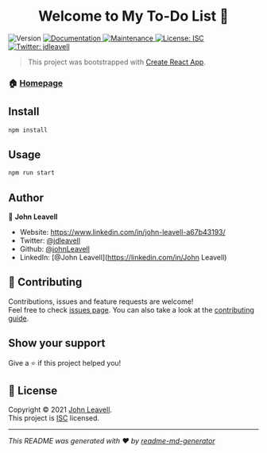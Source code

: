 <h1 align="center">Welcome to My To-Do List 👋</h1>
<p>
  <img alt="Version" src="https://img.shields.io/badge/version-0.1.0-blue.svg?cacheSeconds=2592000" />
  <a href="https://github.com/johnLeavell/jubilant-octo-disco#readme" target="_blank">
    <img alt="Documentation" src="https://img.shields.io/badge/documentation-yes-brightgreen.svg" />
  </a>
  <a href="https://github.com/johnLeavell/jubilant-octo-disco/graphs/commit-activity" target="_blank">
    <img alt="Maintenance" src="https://img.shields.io/badge/Maintained%3F-yes-green.svg" />
  </a>
  <a href="https://github.com/johnLeavell/jubilant-octo-disco/blob/master/LICENSE" target="_blank">
    <img alt="License: ISC" src="https://img.shields.io/github/license/johnLeavell/My To-Do List" />
  </a>
  <a href="https://twitter.com/jdleavell" target="_blank">
    <img alt="Twitter: jdleavell" src="https://img.shields.io/twitter/follow/jdleavell.svg?style=social" />
  </a>
</p>

> This project was bootstrapped with [Create React App](https://github.com/facebook/create-react-app).

### 🏠 [Homepage](https://github.com/johnLeavell/jubilant-octo-disco#readme)

## Install

```sh
npm install
```

## Usage

```sh
npm run start
```

## Author

👤 **John Leavell**

* Website: https://www.linkedin.com/in/john-leavell-a67b43193/
* Twitter: [@jdleavell](https://twitter.com/jdleavell)
* Github: [@johnLeavell](https://github.com/johnLeavell)
* LinkedIn: [@John Leavell](https://linkedin.com/in/John Leavell)

## 🤝 Contributing

Contributions, issues and feature requests are welcome!<br />Feel free to check [issues page](https://github.com/johnLeavell/jubilant-octo-disco/issues). You can also take a look at the [contributing guide](https://github.com/johnLeavell/jubilant-octo-disco/blob/master/CONTRIBUTING.md).

## Show your support

Give a ⭐️ if this project helped you!

## 📝 License

Copyright © 2021 [John Leavell](https://github.com/johnLeavell).<br />
This project is [ISC](https://github.com/johnLeavell/jubilant-octo-disco/blob/master/LICENSE) licensed.

***
_This README was generated with ❤️ by [readme-md-generator](https://github.com/kefranabg/readme-md-generator)_
